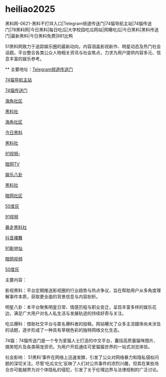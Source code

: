 # heiliao2025
黑料网-0621-黑料不打烊入口|Telegram频道传送门|74猫导航主站|74猫传送门|78黑料网|今日黑料|每日吃瓜|大学校园吃瓜网站|网曝吃瓜|今日黑料|黑料传送门|最新黑料|今日黑料免费|881比鸭

51黑料网致力于追踪娱乐圈的最新动向，内容涵盖影视新作、明星动态及热门社会话题。平台整合各类公众人物相关资讯与社会焦点，力求为用户提供内容多元、信息丰富的娱乐参考。

** 主要地址：<a href="https://74mao.com/">Telegram频道传送门</a>

<a href="https://74mao.com/">74猫导航主站</a>

<a href="https://74mao.com/">74猫传送门</a>

<a href="https://hj-1156.pages.dev/">海角社区</a>

<a href="https://hl419.pages.dev/">黑料社</a>

<a href="https://hj-1029.pages.dev/">海角社区</a>

<a href="https://pc10-24.pages.dev/">今日黑料</a>

<a href="https://hl408.pages.dev/">黑料社</a>

<a href="https://hj-1043.pages.dev/">91视频-</a>

<a href="https://aw9-04.pages.dev/">暗网TV</a>

<a href="https://pi789.pages.dev/">娱乐八卦</a>

<a href="https://hls-01.pages.dev/">黑料社</a>

<a href="https://aw2-09.pages.dev/">暗网社区</a>

<a href="https://50dh-20.pages.dev/">50度灰</a>

<a href="https://hj-1019.pages.dev/">91视频</a>

<a href="https://hls-21.pages.dev/">暴走黑料社</a>

<a href="https://dy9-05.pages.dev/">抖音裸舞</a>

<a href="https://hj-1123.pages.dev/">91新地址</a>

<a href="https://aw8-11.pages.dev/">暗网视频</a>

<a href="https://pi1-01.pages.dev/">50度灰</a>

主要内容：

影视黑料：平台定期推送影视圈的行业趋势与热点争议，旨在帮助用户从多角度理解事件本质，获取更全面的背景信息与内容剖析。

明星八卦：本平台聚焦明星日常、情感历程与职业变迁，呈现丰富多样的娱乐花边，满足广大用户对名人私生活与发展轨迹的持续好奇与关注。

吃瓜爆料：借助社交平台与匿名爆料者的投稿，网站曝光了众多主流媒体尚未涉及的话题，逐步形成了一种具有草根色彩的独特网络文化生态。

74猫：74猫传送门是一个专为爱猫人士打造的中文平台，囊括高质量猫咪图片、搞笑短片及各类萌宠资讯，为用户开启通往可爱猫猫世界的一站式浏览体验。

社会影响：
51黑料’事件在网络上迅速发酵，引发了公众对网络暴力和隐私侵权问题的深切关注。尽管‘吃瓜文化’反映了人们对公共事件的浓烈兴趣，但其在某些场合亦可能越界为对个体隐私的侵犯，引发了关于伦理边界与法律规制的广泛讨论。
